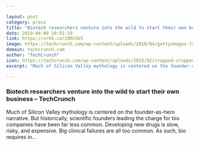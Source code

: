 ```yaml
---

layout: post
category: press
title: "Biotech researchers venture into the wild to start their own business"
date: 2019-08-09 20:55:29
link: https://vrhk.co/2ORC9VS
image: https://techcrunch.com/wp-content/uploads/2018/04/gettyimages-724235587.jpg?w=530
domain: techcrunch.com
author: "TechCrunch"
icon: https://techcrunch.com/wp-content/uploads/2015/02/cropped-cropped-favicon-gradient.png?w=180
excerpt: "Much of Silicon Valley mythology is centered on the founder-as-hero narrative. But historically, scientific founders leading the charge for bio companies have been far less common. Developing new drugs is slow, risky, and expensive. Big clinical failures are all too common. As such, bio requires in…"

---
```


### Biotech researchers venture into the wild to start their own business – TechCrunch

Much of Silicon Valley mythology is centered on the founder-as-hero narrative. But historically, scientific founders leading the charge for bio companies have been far less common. Developing new drugs is slow, risky, and expensive. Big clinical failures are all too common. As such, bio requires in…